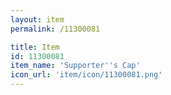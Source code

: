 ```yaml
---
layout: item
permalink: /11300081

title: Item
id: 11300081
item_name: 'Supporter''s Cap'
icon_url: 'item/icon/11300081.png'
---
```

